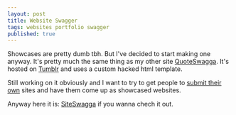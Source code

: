 ```yaml
---
layout: post
title: Website Swagger
tags: websites portfolio swagger
published: true
---
```


Showcases are pretty dumb tbh. But I've decided to start making one anyway. It's pretty much the same thing as my other site [QuoteSwagga](http://quoteswag.ga). It's hosted on [Tumblr](http://tumblr.com) and uses a custom hacked html template.

Still working on it obviously and I want to try to get people to [submit their own](http://siteswag.ga/submit) sites and have them come up as showcased websites.

Anyway here it is: [SiteSwagga](http://siteswag.ga) if you wanna chech it out.

